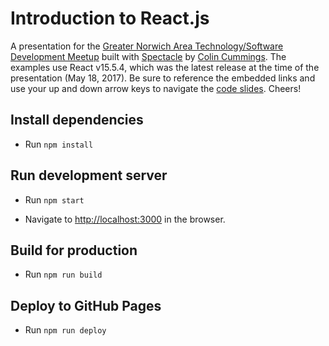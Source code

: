 # Introduction to React.js

A presentation for the [Greater Norwich Area Technology/Software Development Meetup](https://www.meetup.com/Greater-Norwich-Area-Software-Development-Meetup/) built with [Spectacle](https://github.com/FormidableLabs/spectacle) by [Colin Cummings](https://colinrcummings.github.io). The examples use React v15.5.4, which was the latest release at the time of the presentation (May 18, 2017). Be sure to reference the embedded links and use your up and down arrow keys to navigate the [code slides](http://thejameskyle.com/spectacle-code-slide/). Cheers!

## Install dependencies

- Run `npm install`

## Run development server

- Run `npm start`

- Navigate to [http://localhost:3000](http://localhost:3000) in the browser.

## Build for production

- Run `npm run build`

## Deploy to GitHub Pages

- Run `npm run deploy`
